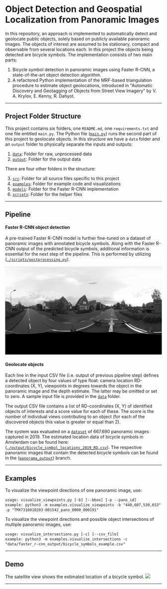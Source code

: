 # Object Detection and Geospatial Localization from Panoramic Images
In this repository, an approach is implemented to automatically detect and geolocate public objects, solely based on publicly available panoramic images. The objects of interest are assumed to be stationary, compact and observable from several locations each. In this project the objects being detected are bicycle symbols. The implementation consists of two main parts:
1. Bicycle symbol detection in panoramic images using Faster R-CNN, a state-of-the-art object detection algorithm.
2. A refactored Python implementation of the MRF-based triangulation procedure to estimate object geolocations, introduced in "Automatic Discovery and Geotagging of Objects from Street View Imagery" by V. A. Krylov, E. Kenny, R. Dahyot.


---

## Project Folder Structure

This project contains six folders, one `README.md`, one `requirements.txt` and one file entitled `main.py`. The Python file ([`main.py`](main.py)) runs the second part of this project to geolocate objects. In this structure we have a `data` folder and an `output` folder to physically separate the inputs and outputs:

1.  [`data`](./data): Folder for raw, unprocessed data
2.  [`output`](./output): Folder for the output data

There are four other folders in the structure:

3. [`src`](./src): Folder for all source files specific to this project
4. [`examples`](./examples): Folder for example code and visualizations
5. [`models`](./models): Folder for the Faster R-CNN implementation
6. [`scripts`](./scripts): Folder for the helper files


---

## Pipeline
#### Faster R-CNN object detection
A pre-trained Faster R-CNN model is further fine-tuned on a dataset of panoramic images with annotated bicycle symbols. Along with the Faster R-CNN output of the predicted bicycle symbols, additional information is essential for the next step of the pipeline. This is performed by utilizing ([`./scripts/postprocessing.py`](./scripts/postprocessing.py)).

![](https://github.com/Amsterdam-AI-Team/Geolocalization/blob/master/examples/faster_r-cnn.gif)

#### Geolocate objects 
Each line in the input CSV file (i.e. output of previous pipeline step) defines a detected object by four values of type float: camera location RD-coordinates (X, Y), viewpoints in degrees towards the object in the panoramic image and the depth estimate. The latter may be omitted or set to zero. A sample input file is provided in the [`data`](./data) folder.

The output CSV file contains a list of RD-coordinates (X, Y) of identified objects of interests and a score value for each of these. The score is the number of individual views contributing to an object (for each of the discovered objects this value is greater or equal than 2).

The system was evaluated on a [`dataset`](https://api.data.amsterdam.nl/panorama/panoramas/?bbox=109400.00,494450.00,136550.00,474000.00&page=1&srid=28992&tags=mission-2019%2Csurface-land) of 667.690 panoramic images captured in 2019. The estimated location data of bicycle symbols in Amsterdam can be found here: ([`./output/bicycle_symbol_locations_2019_RD.csv`](./output/bicycle_symbol_locations_2019_RD.csv)). The respective panoramic images that contain the detected bicycle symbols can be found in the ([`panorama_output`](https://github.com/Amsterdam-AI-Team/Geolocalization/blob/panorama_output/data/faster_r-cnn_output)) branch.

---

## Examples
To visualize the viewpoint directions of one panoramic image, use:

    usage: visualize_viewpoints.py [-b] [--bbox] [-p --pano_id]
    example: python3 -m examples.visualize_viewpoints -b "440,607,530,653" -p "TMX7316010203-001542_pano_0000_000191"

To visualize the viewpoint directions and possible object intersections of multiple panoramic images, use:

    usage: visualize_intersections.py [-c] [--csv_file]
    example: python3 -m examples.visualize_intersections -c "data/faster_r-cnn_output/bicycle_symbols_example.csv"


---

## Demo 
The satellite view shows the estimated location of a bicycle symbol.
![](https://github.com/Amsterdam-AI-Team/Geolocalization/blob/master/examples/satellite_zoom.gif)


---
